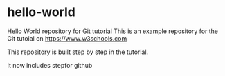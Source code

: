 # hello-world
Hello World repository for Git tutorial
This is an example repository for the Git tutoial on https://www.w3schools.com

This repository is built step by step in the tutorial.

It now includes stepfor github
